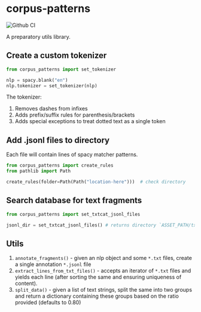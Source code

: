 # corpus-patterns

![Github CI](https://github.com/justmars/corpus-patterns/actions/workflows/main.yml/badge.svg)

A preparatory utils library.

## Create a custom tokenizer

```py
from corpus_patterns import set_tokenizer

nlp = spacy.blank("en")
nlp.tokenizer = set_tokenizer(nlp)
```

The tokenizer:

1. Removes dashes from infixes
2. Adds prefix/suffix rules for parenthesis/brackets
3. Adds special exceptions to treat dotted text as a single token

## Add .jsonl files to directory

Each file will contain lines of spacy matcher patterns.

```py
from corpus_patterns import create_rules
from pathlib import Path

create_rules(folder=Path(Path("location-here")))  # check directory
```

## Search database for text fragments

```py
from corpus_patterns import set_txtcat_jsonl_files

jsonl_dir = set_txtcat_jsonl_files() # returns directory `ASSET_PATH/txtcats`
```

## Utils

1. `annotate_fragments()` - given an nlp object and some `*.txt` files, create a single annotation `*.jsonl` file
2. `extract_lines_from_txt_files()` - accepts an iterator of `*.txt` files and yields each line (after sorting the same and ensuring uniqueness of content).
3. `split_data()` - given a list of text strings, split the same into two groups and return a dictionary containing these groups based on the ratio provided (defaults to 0.80)
